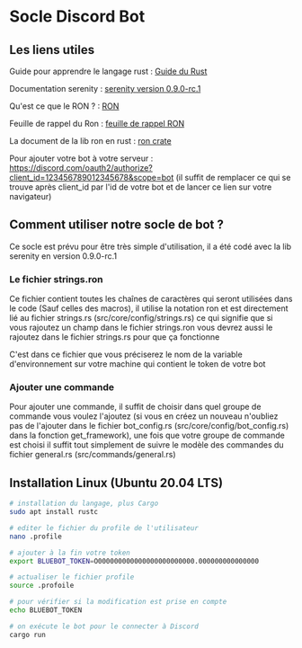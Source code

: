 # Socle Discord Bot

## Les liens utiles

Guide pour apprendre le langage rust : [Guide du Rust](https://docs.digitall.zone/guide/dev/langages-informatique/rust)

Documentation serenity : [serenity version 0.9.0-rc.1](https://docs.rs/serenity/0.9.0-rc.1/serenity/index.html)

Qu'est ce que le RON ? : [RON](https://github.com/ron-rs/ron)

Feuille de rappel du Ron : [feuille de rappel RON](https://github.com/ron-rs/ron/wiki/Specification)

La document de la lib ron en rust : [ron crate](https://docs.rs/ron/0.6.4/ron/)

Pour ajouter votre bot à votre serveur : https://discord.com/oauth2/authorize?client_id=123456789012345678&scope=bot (il suffit de remplacer ce qui se trouve après client_id par l'id de votre bot et de lancer ce lien sur votre navigateur) 

## Comment utiliser notre socle de bot ?

Ce socle est prévu pour être très simple d'utilisation, il a été codé avec la lib serenity en version 0.9.0-rc.1

### Le fichier strings.ron

Ce fichier contient toutes les chaînes de caractères qui seront utilisées dans le code (Sauf celles des macros), il utilise la notation ron et est directement lié au fichier strings.rs (src/core/config/strings.rs) ce qui signifie que si vous rajoutez
un champ dans le fichier strings.ron vous devrez aussi le rajoutez dans le fichier strings.rs pour que ça fonctionne

C'est dans ce fichier que vous préciserez le nom de la variable d'environnement sur votre machine qui contient le token de votre bot

### Ajouter une commande

Pour ajouter une commande, il suffit de choisir dans quel groupe de commande vous voulez l'ajoutez (si vous en créez un nouveau n'oubliez pas de l'ajouter dans le fichier bot_config.rs (src/core/config/bot_config.rs) dans la fonction get_framework), une fois que votre groupe de commande est choisi il suffit tout simplement de suivre le modèle des commandes du fichier general.rs (src/commands/general.rs)

## Installation Linux (Ubuntu 20.04 LTS)

```bash
# installation du langage, plus Cargo
sudo apt install rustc
```

```bash
# editer le fichier du profile de l'utilisateur
nano .profile

# ajouter à la fin votre token
export BLUEBOT_TOKEN=O000000000000000000000000.000000000000000

# actualiser le fichier profile
source .profoile

# pour vérifier si la modification est prise en compte
echo BLUEBOT_TOKEN

# on exécute le bot pour le connecter à Discord
cargo run
```


